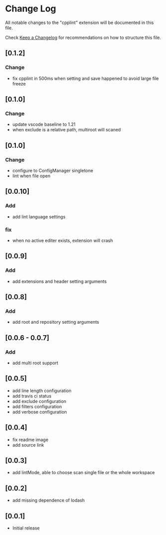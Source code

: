 # Change Log
All notable changes to the "cpplint" extension will be documented in this file.

Check [Keep a Changelog](http://keepachangelog.com/) for recommendations on how to structure this file.

## [0.1.2]
### Change

- fix cpplint in 500ms when setting and save happened to avoid large file freeze

## [0.1.0]
### Change

- update vscode baseline to 1.21
- when exclude is a relative path, multiroot will scaned

## [0.1.0]
### Change

- configure to ConfigManager singletone
- lint when file open

## [0.0.10]
### Add

- add lint language settings

### fix

- when no active editer exists, extension will crash

## [0.0.9]
### Add

- add extensions and header setting arguments

## [0.0.8]
### Add

- add root and repository setting arguments

## [0.0.6 - 0.0.7]
### Add

- add multi root support

## [0.0.5]

- add line length configuration
- add travis ci status
- add exclude configuration
- add filters configuration
- add verbose configuration

## [0.0.4]

- fix readme image
- add source link

## [0.0.3]

- add lintMode, able to choose scan single file or the whole workspace

## [0.0.2]

- add missing dependence of lodash

## [0.0.1]

- Initial release